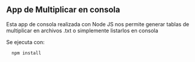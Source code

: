 ## App de Multiplicar en consola

Esta app de consola realizada con Node JS nos permite generar tablas de multiplicar en archivos .txt o simplemente listarlos en consola

Se ejecuta con:
~~~
  npm install
~~~
